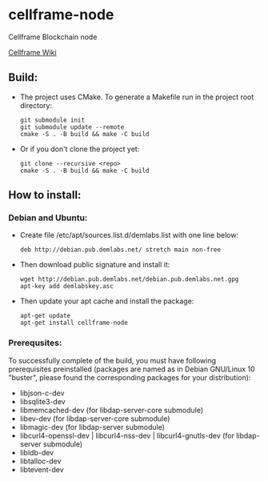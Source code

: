 # cellframe-node
Cellframe Blockchain node

[Cellframe Wiki](https://wiki.cellframe.net)

## Build:

* The project uses CMake. To generate a Makefile run in the project root directory:
  ```
  git submodule init
  git submodule update --remote
  cmake -S . -B build && make -C build
  ```
* Or if you don't clone the project yet:
  ```
  git clone --recursive <repo>
  cmake -S . -B build && make -C build
  ```

## How to install:

### Debian and Ubuntu:

* Create file /etc/apt/sources.list.d/demlabs.list with one line below:
  ```
  deb http://debian.pub.demlabs.net/ stretch main non-free
  ```
* Then download public signature and install it:
  ```
  wget http://debian.pub.demlabs.net/debian.pub.demlabs.net.gpg
  apt-key add demlabskey.asc
  ```
* Then update your apt cache and install the package:
  ```
  apt-get update
  apt-get install cellframe-node
  ```

### Prerequsites:

To successfully complete of the build, you must have following prerequisites preinstalled (packages are named as in Debian GNU/Linux 10 "buster", please found the corresponding packages for your distribution):

* libjson-c-dev
* libsqlite3-dev
* libmemcached-dev (for libdap-server-core submodule)
* libev-dev (for libdap-server-core submodule)
* libmagic-dev (for libdap-server submodule)
* libcurl4-openssl-dev | libcurl4-nss-dev | libcurl4-gnutls-dev (for libdap-server submodule)
* libldb-dev
* libtalloc-dev
* libtevent-dev
